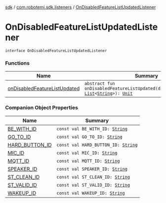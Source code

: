 [sdk](../../index.md) / [com.robotemi.sdk.listeners](../index.md) / [OnDisabledFeatureListUpdatedListener](./index.md)

# OnDisabledFeatureListUpdatedListener

`interface OnDisabledFeatureListUpdatedListener`

### Functions

| Name | Summary |
|---|---|
| [onDisabledFeatureListUpdated](on-disabled-feature-list-updated.md) | `abstract fun onDisabledFeatureListUpdated(disabledFeatureList: `[`List`](https://kotlinlang.org/api/latest/jvm/stdlib/kotlin.collections/-list/index.html)`<`[`String`](https://kotlinlang.org/api/latest/jvm/stdlib/kotlin/-string/index.html)`>): `[`Unit`](https://kotlinlang.org/api/latest/jvm/stdlib/kotlin/-unit/index.html) |

### Companion Object Properties

| Name | Summary |
|---|---|
| [BE_WITH_ID](-b-e_-w-i-t-h_-i-d.md) | `const val BE_WITH_ID: `[`String`](https://kotlinlang.org/api/latest/jvm/stdlib/kotlin/-string/index.html) |
| [GO_TO_ID](-g-o_-t-o_-i-d.md) | `const val GO_TO_ID: `[`String`](https://kotlinlang.org/api/latest/jvm/stdlib/kotlin/-string/index.html) |
| [HARD_BUTTON_ID](-h-a-r-d_-b-u-t-t-o-n_-i-d.md) | `const val HARD_BUTTON_ID: `[`String`](https://kotlinlang.org/api/latest/jvm/stdlib/kotlin/-string/index.html) |
| [MIC_ID](-m-i-c_-i-d.md) | `const val MIC_ID: `[`String`](https://kotlinlang.org/api/latest/jvm/stdlib/kotlin/-string/index.html) |
| [MQTT_ID](-m-q-t-t_-i-d.md) | `const val MQTT_ID: `[`String`](https://kotlinlang.org/api/latest/jvm/stdlib/kotlin/-string/index.html) |
| [SPEAKER_ID](-s-p-e-a-k-e-r_-i-d.md) | `const val SPEAKER_ID: `[`String`](https://kotlinlang.org/api/latest/jvm/stdlib/kotlin/-string/index.html) |
| [ST_CLEAN_ID](-s-t_-c-l-e-a-n_-i-d.md) | `const val ST_CLEAN_ID: `[`String`](https://kotlinlang.org/api/latest/jvm/stdlib/kotlin/-string/index.html) |
| [ST_VALID_ID](-s-t_-v-a-l-i-d_-i-d.md) | `const val ST_VALID_ID: `[`String`](https://kotlinlang.org/api/latest/jvm/stdlib/kotlin/-string/index.html) |
| [WAKEUP_ID](-w-a-k-e-u-p_-i-d.md) | `const val WAKEUP_ID: `[`String`](https://kotlinlang.org/api/latest/jvm/stdlib/kotlin/-string/index.html) |
